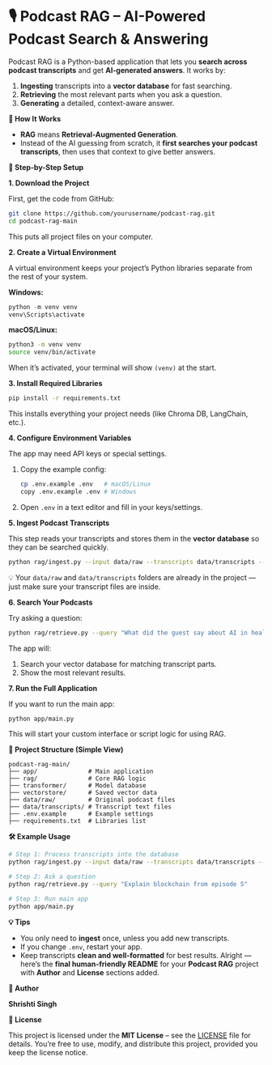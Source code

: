 # **🎙 Podcast RAG – AI-Powered Podcast Search & Answering**

Podcast RAG is a Python-based application that lets you **search across podcast transcripts** and get **AI-generated answers**.
It works by:

1. **Ingesting** transcripts into a **vector database** for fast searching.
2. **Retrieving** the most relevant parts when you ask a question.
3. **Generating** a detailed, context-aware answer.

**🧠 How It Works**

* **RAG** means **Retrieval-Augmented Generation**.
* Instead of the AI guessing from scratch, it **first searches your podcast transcripts**, then uses that context to give better answers.


 **🚀 Step-by-Step Setup**

**1. Download the Project**

First, get the code from GitHub:

```bash
git clone https://github.com/yourusername/podcast-rag.git
cd podcast-rag-main
```

This puts all project files on your computer.



**2. Create a Virtual Environment**

A virtual environment keeps your project’s Python libraries separate from the rest of your system.

**Windows:**

```powershell
python -m venv venv
venv\Scripts\activate
```

**macOS/Linux:**

```bash
python3 -m venv venv
source venv/bin/activate
```

When it’s activated, your terminal will show `(venv)` at the start.



**3. Install Required Libraries**

```bash
pip install -r requirements.txt
```

This installs everything your project needs (like Chroma DB, LangChain, etc.).



**4. Configure Environment Variables**

The app may need API keys or special settings.

1. Copy the example config:

   ```bash
   cp .env.example .env   # macOS/Linux
   copy .env.example .env # Windows
   ```
2. Open `.env` in a text editor and fill in your keys/settings.


**5. Ingest Podcast Transcripts**

This step reads your transcripts and stores them in the **vector database** so they can be searched quickly.

```bash
python rag/ingest.py --input data/raw --transcripts data/transcripts --collection podcasts --persist vectorstore
```

💡 Your `data/raw` and `data/transcripts` folders are already in the project — just make sure your transcript files are inside.


**6. Search Your Podcasts**

Try asking a question:

```bash
python rag/retrieve.py --query "What did the guest say about AI in healthcare?"
```

The app will:

1. Search your vector database for matching transcript parts.
2. Show the most relevant results.



**7. Run the Full Application**

If you want to run the main app:

```bash
python app/main.py
```

This will start your custom interface or script logic for using RAG.



 **📂 Project Structure (Simple View)**
```
podcast-rag-main/
├── app/              # Main application
├── rag/              # Core RAG logic
├── transformer/      # Model database
├── vectorstore/      # Saved vector data
├── data/raw/         # Original podcast files
├── data/transcripts/ # Transcript text files
├── .env.example      # Example settings
├── requirements.txt  # Libraries list
```


**🛠 Example Usage**

```bash
# Step 1: Process transcripts into the database
python rag/ingest.py --input data/raw --transcripts data/transcripts --collection podcasts --persist vectorstore

# Step 2: Ask a question
python rag/retrieve.py --query "Explain blockchain from episode 5"

# Step 3: Run main app
python app/main.py
```

**💡 Tips**

* You only need to **ingest** once, unless you add new transcripts.
* If you change `.env`, restart your app.
* Keep transcripts **clean and well-formatted** for best results.
Alright — here’s the **final human-friendly README** for your **Podcast RAG** project with **Author** and **License** sections added.

**👤 Author**

**Shrishti Singh**



**📜 License**

This project is licensed under the **MIT License** – see the [LICENSE](LICENSE) file for details.
You’re free to use, modify, and distribute this project, provided you keep the license notice.




